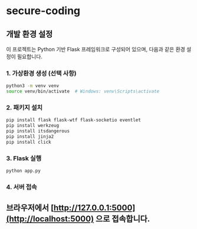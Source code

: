 # secure-coding
## 개발 환경 설정

이 프로젝트는 Python 기반 Flask 프레임워크로 구성되어 있으며, 다음과 같은 환경 설정이 필요합니다.

### 1. 가상환경 생성 (선택 사항)
```bash
python3 -m venv venv
source venv/bin/activate  # Windows: venv\Scripts\activate
```

### 2. 패키지 설치
```bash
pip install flask flask-wtf flask-socketio eventlet
pip install werkzeug
pip install itsdangerous
pip install jinja2
pip install click
```

### 3. Flask 실행
```bash
python app.py
```

### 4. 서버 접속
브라우저에서 [http://127.0.0.1:5000](http://localhost:5000) 으로 접속합니다.
---